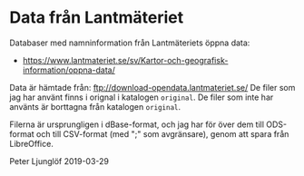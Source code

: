 # Data från Lantmäteriet
Databaser med namninformation från Lantmäteriets öppna data:

- https://www.lantmateriet.se/sv/Kartor-och-geografisk-information/oppna-data/

Data är hämtade från: <ftp://download-opendata.lantmateriet.se/>
De filer som jag har använt finns i orignal i katalogen `original`.
De filer som inte har använts är borttagna från katalogen `original`.

Filerna är ursprungligen i dBase-format, och jag har för över dem till ODS-format och till CSV-format (med ";" som avgränsare), genom att spara från LibreOffice.

Peter Ljunglöf
2019-03-29

